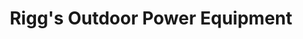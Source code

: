 ---
title: "Rigg's Outdoor Power Equipment"
url: /mishawaka/riggs-outdoor-power-equipment/
shop: agrarian
---